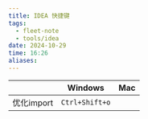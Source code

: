 ```yaml
---
title: IDEA 快捷键
tags:
  - fleet-note
  - tools/idea
date: 2024-10-29
time: 16:26
aliases:
---
```


|          | Windows        | Mac |
| -------- | -------------- | --- |
| 优化import | `Ctrl+Shift+o` |     |
